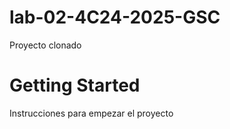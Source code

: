 # lab-02-4C24-2025-GSC

Proyecto clonado

# Getting Started

Instrucciones para empezar el proyecto
